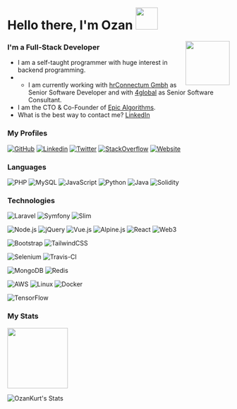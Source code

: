 # Hello there, I'm Ozan <img src="https://user-images.githubusercontent.com/8682003/173229939-4db33dde-fc5f-4381-b5dc-ed2f5aaa844b.png" style="height: 50px;" />

[<img src="https://user-images.githubusercontent.com/8682003/138275495-055c0838-9b37-4d28-abdd-d56d296ff448.png" alt="" style="height: 100px;" align="right">](https://ozankurt.com/)

### I'm a Full-Stack Developer

- I am a self-taught programmer with huge interest in backend programming.
- - I am currently working with [hrConnectum Gmbh](https://hrconnectum.com) as Senior Software Developer and with [4global](https://4global.com) as Senior Software Consultant.
- I am the CTO & Co-Founder of [Epic Algorithms](https://epicalgorithms.com/).
- What is the best way to contact me? [LinkedIn](https://www.linkedin.com/in/ozankurt/)

### My Profiles

[![GitHub](https://img.shields.io/badge/Github-161414?style=for-the-badge&logo=github&logoColor=white)](https://github.com/OzanKurt)
[![Linkedin](https://img.shields.io/badge/Linkedin-0077B5?style=for-the-badge&logo=linkedin&logoColor=white)](https://www.linkedin.com/in/ozankurt/)
[![Twitter](https://img.shields.io/badge/Twitter-1DA1F2?style=for-the-badge&logo=twitter&logoColor=white)](https://twitter.com/0zankurt)
[![StackOverflow](https://img.shields.io/badge/StackOverflow-f48225?style=for-the-badge&logo=stackoverflow&logoColor=white)](https://stackoverflow.com/users/3263836/ozan-kurt)
[![Website](https://img.shields.io/badge/My_Website-ff4444?style=for-the-badge)](https://ozankurt.com)

### Languages

![PHP](https://img.shields.io/badge/-PHP-000?&logo=PHP)
![MySQL](https://img.shields.io/badge/-MySQL-000?&logo=MySQL)
![JavaScript](https://img.shields.io/badge/-JavaScript-000?&logo=JavaScript)
![Python](https://img.shields.io/badge/-Python-000?&logo=Python)
![Java](https://img.shields.io/badge/-Java-000?&logo=Java&logoColor=007396)
![Solidity](https://img.shields.io/badge/-Solidity-000?&logo=Solidity)

### Technologies

![Laravel](https://img.shields.io/badge/-Laravel-000?&logo=Laravel)
![Symfony](https://img.shields.io/badge/-Symfony-000?&logo=Symfony)
![Slim](https://img.shields.io/badge/-Slim-000?&logo=Slim)

![Node.js](https://img.shields.io/badge/-Node.js-000?&logo=node.js)
![jQuery](https://img.shields.io/badge/-jQuery-000?&logo=jQuery)
![Vue.js](https://img.shields.io/badge/-Vue.js-000?&logo=Vue.js)
![Alpine.js](https://img.shields.io/badge/-Alpine.js-000?&logo=Alpine.js)
![React](https://img.shields.io/badge/-React-000?&logo=React)
![Web3](https://img.shields.io/badge/-Web3.js-000?&logo=web3.js)

![Bootstrap](https://img.shields.io/badge/-Bootstrap-000?&logo=Bootstrap)
![TailwindCSS](https://img.shields.io/badge/-TailwindCSS-000?&logo=TailwindCSS)

![Selenium](https://img.shields.io/badge/-Selenium-000?&logo=Selenium)
![Travis-CI](https://img.shields.io/badge/-Travis_CI-000?&logo=travis-ci)

![MongoDB](https://img.shields.io/badge/-MongoDB-000?&logo=MongoDB)
![Redis](https://img.shields.io/badge/-Redis-000?&logo=Redis)

![AWS](https://img.shields.io/badge/-AWS-000?&logo=Amazon-AWS&logoColor=F90)
![Linux](https://img.shields.io/badge/-Linux-000?&logo=Linux)
![Docker](https://img.shields.io/badge/-Docker-000?&logo=Docker)

![TensorFlow](https://img.shields.io/badge/-TensorFlow-000?&logo=TensorFlow)

### My Stats

<a href="https://ozankurt.com/">
  <img height="137px" src="https://github-readme-stats.vercel.app/api?username=OzanKurt&hide_title=true&hide_border=true&show_icons=true&include_all_commits=true&count_private=true&line_height=21&text_color=000&icon_color=000&theme=graywhite" />
</a>

![OzanKurt's Stats](https://github-readme-stats.vercel.app/api?username=OzanKurt&hide_title=true&hide_border=true&show_icons=true&include_all_commits=true&count_private=true&line_height=21&text_color=000&icon_color=000&theme=graywhite)
